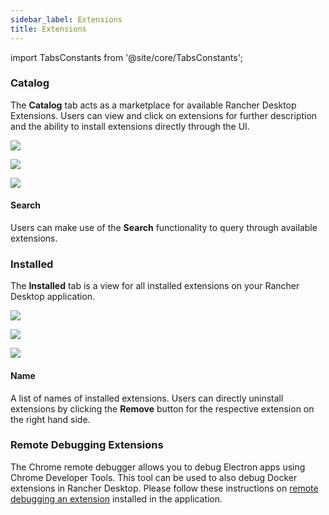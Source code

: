 ```yaml
---
sidebar_label: Extensions
title: Extensions
---
```


<head>
  <link rel="canonical" href="https://docs.rancherdesktop.io/ui/extensions"/>
</head>

import TabsConstants from '@site/core/TabsConstants';

### Catalog

The **Catalog** tab acts as a marketplace for available Rancher Desktop Extensions. Users can view and click on extensions for further description and the ability to install extensions directly through the UI.

<Tabs groupId="os" defaultValue={TabsConstants.defaultOs}>
<TabItem value="Windows">

![](https://suse-rancher-media.s3.us-east-1.amazonaws.com/desktop/v1.16/ui-main/Windows_Extensions.png)

</TabItem>
<TabItem value="macOS">

![](https://suse-rancher-media.s3.us-east-1.amazonaws.com/desktop/v1.16/ui-main/macOS_Extensions.png)

</TabItem>
<TabItem value="Linux">

![](https://suse-rancher-media.s3.us-east-1.amazonaws.com/desktop/v1.16/ui-main/Linux_Extensions.png)

</TabItem>
</Tabs>

#### Search

Users can make use of the **Search** functionality to query through available extensions.

### Installed

The **Installed** tab is a view for all installed extensions on your Rancher Desktop application.

<Tabs groupId="os" defaultValue={TabsConstants.defaultOs}>
<TabItem value="Windows">

![](https://suse-rancher-media.s3.us-east-1.amazonaws.com/desktop/v1.16/ui-main/Windows_Extensions-Installed.png)

</TabItem>
<TabItem value="macOS">

![](https://suse-rancher-media.s3.us-east-1.amazonaws.com/desktop/v1.16/ui-main/macOS_Extensions-Installed.png)

</TabItem>
<TabItem value="Linux">

![](https://suse-rancher-media.s3.us-east-1.amazonaws.com/desktop/v1.16/ui-main/Linux_Extensions-Installed.png)

</TabItem>
</Tabs>

#### Name

A list of names of installed extensions. Users can directly uninstall extensions by clicking the **Remove** button for the respective extension on the right hand side.

### Remote Debugging Extensions

The Chrome remote debugger allows you to debug Electron apps using Chrome Developer Tools. This tool can be used to also debug Docker extensions in Rancher Desktop. Please follow these instructions on [remote debugging an extension](https://github.com/rancher-sandbox/rancher-desktop/#remote-debugging-an-extension) installed in the application.
